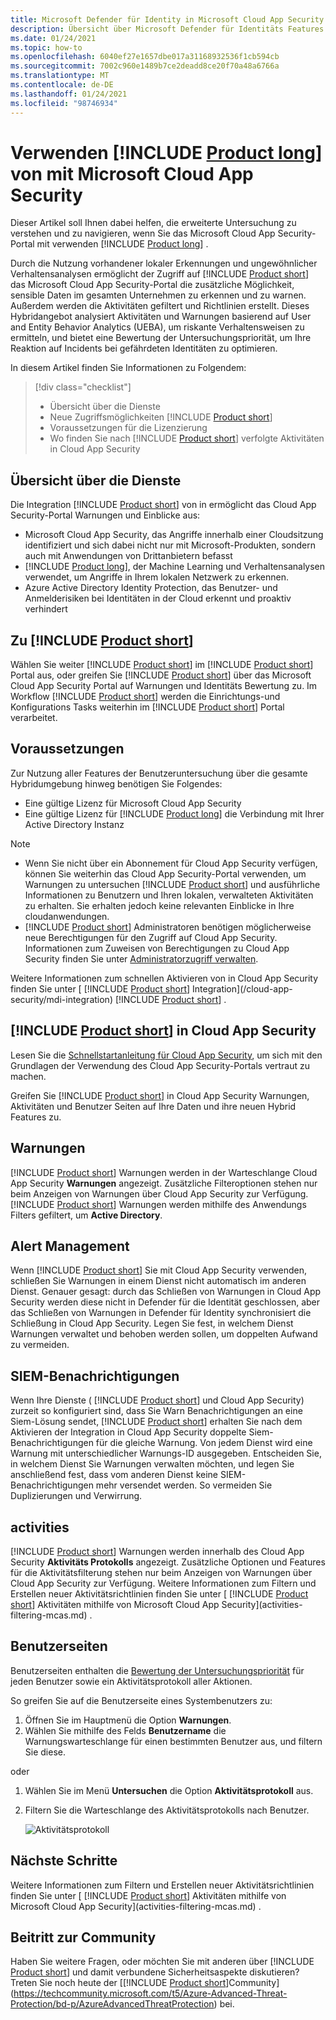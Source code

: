 ```yaml
---
title: Microsoft Defender für Identity in Microsoft Cloud App Security
description: Übersicht über Microsoft Defender für Identitäts Features in Microsoft Cloud App Security.
ms.date: 01/24/2021
ms.topic: how-to
ms.openlocfilehash: 6040ef27e1657dbe017a31168932536f1cb594cb
ms.sourcegitcommit: 7002c960e1489b7ce2deadd8ce20f70a48a6766a
ms.translationtype: MT
ms.contentlocale: de-DE
ms.lasthandoff: 01/24/2021
ms.locfileid: "98746934"
---
```

# <a name="using-product-long-with-microsoft-cloud-app-security"></a>Verwenden [!INCLUDE [Product long](includes/product-long.md)] von mit Microsoft Cloud App Security

Dieser Artikel soll Ihnen dabei helfen, die erweiterte Untersuchung zu verstehen und zu navigieren, wenn Sie das Microsoft Cloud App Security-Portal mit verwenden [!INCLUDE [Product long](includes/product-long.md)] .

Durch die Nutzung vorhandener lokaler Erkennungen und ungewöhnlicher Verhaltensanalysen ermöglicht der Zugriff auf [!INCLUDE [Product short](includes/product-short.md)] das Microsoft Cloud App Security-Portal die zusätzliche Möglichkeit, sensible Daten im gesamten Unternehmen zu erkennen und zu warnen. Außerdem werden die Aktivitäten gefiltert und Richtlinien erstellt. Dieses Hybridangebot analysiert Aktivitäten und Warnungen basierend auf User and Entity Behavior Analytics (UEBA), um riskante Verhaltensweisen zu ermitteln, und bietet eine Bewertung der Untersuchungspriorität, um Ihre Reaktion auf Incidents bei gefährdeten Identitäten zu optimieren.

In diesem Artikel finden Sie Informationen zu Folgendem:

> [!div class="checklist"]
>
> - Übersicht über die Dienste
> - Neue Zugriffsmöglichkeiten [!INCLUDE [Product short](includes/product-short.md)]
> - Voraussetzungen für die Lizenzierung
> - Wo finden Sie nach [!INCLUDE [Product short](includes/product-short.md)] verfolgte Aktivitäten in Cloud App Security

## <a name="service-overview"></a>Übersicht über die Dienste

Die Integration [!INCLUDE [Product short](includes/product-short.md)] von in ermöglicht das Cloud App Security-Portal Warnungen und Einblicke aus:

- Microsoft Cloud App Security, das Angriffe innerhalb einer Cloudsitzung identifiziert und sich dabei nicht nur mit Microsoft-Produkten, sondern auch mit Anwendungen von Drittanbietern befasst
- [!INCLUDE [Product long](includes/product-long.md)], der Machine Learning und Verhaltensanalysen verwendet, um Angriffe in Ihrem lokalen Netzwerk zu erkennen.
- Azure Active Directory Identity Protection, das Benutzer- und Anmelderisiken bei Identitäten in der Cloud erkennt und proaktiv verhindert

## <a name="access-product-short"></a>Zu [!INCLUDE [Product short](includes/product-short.md)]

Wählen Sie weiter [!INCLUDE [Product short](includes/product-short.md)] im [!INCLUDE [Product short](includes/product-short.md)] Portal aus, oder greifen Sie [!INCLUDE [Product short](includes/product-short.md)] über das Microsoft Cloud App Security Portal auf Warnungen und Identitäts Bewertung zu. Im Workflow [!INCLUDE [Product short](includes/product-short.md)] werden die Einrichtungs-und Konfigurations Tasks weiterhin im [!INCLUDE [Product short](includes/product-short.md)] Portal verarbeitet.

## <a name="prerequisites"></a>Voraussetzungen

Zur Nutzung aller Features der Benutzeruntersuchung über die gesamte Hybridumgebung hinweg benötigen Sie Folgendes:

- Eine gültige Lizenz für Microsoft Cloud App Security
- Eine gültige Lizenz für [!INCLUDE [Product long](includes/product-long.md)] die Verbindung mit Ihrer Active Directory Instanz

>[!NOTE]
>
> - Wenn Sie nicht über ein Abonnement für Cloud App Security verfügen, können Sie weiterhin das Cloud App Security-Portal verwenden, um Warnungen zu untersuchen [!INCLUDE [Product short](includes/product-short.md)] und ausführliche Informationen zu Benutzern und Ihren lokalen, verwalteten Aktivitäten zu erhalten. Sie erhalten jedoch keine relevanten Einblicke in Ihre cloudanwendungen.
> - [!INCLUDE [Product short](includes/product-short.md)] Administratoren benötigen möglicherweise neue Berechtigungen für den Zugriff auf Cloud App Security. Informationen zum Zuweisen von Berechtigungen zu Cloud App Security finden Sie unter [Administratorzugriff verwalten](/cloud-app-security/manage-admins).

Weitere Informationen zum schnellen Aktivieren von in Cloud App Security finden Sie unter [ [!INCLUDE [Product short](includes/product-short.md)] Integration](/cloud-app-security/mdi-integration) [!INCLUDE [Product short](includes/product-short.md)] .

## <a name="product-short-in-cloud-app-security"></a>[!INCLUDE [Product short](includes/product-short.md)] in Cloud App Security

Lesen Sie die [Schnellstartanleitung für Cloud App Security](/cloud-app-security/getting-started-with-cloud-app-security), um sich mit den Grundlagen der Verwendung des Cloud App Security-Portals vertraut zu machen.

Greifen Sie [!INCLUDE [Product short](includes/product-short.md)] in Cloud App Security Warnungen, Aktivitäten und Benutzer Seiten auf Ihre Daten und ihre neuen Hybrid Features zu.

## <a name="alerts"></a>Warnungen

[!INCLUDE [Product short](includes/product-short.md)] Warnungen werden in der Warteschlange Cloud App Security **Warnungen** angezeigt. Zusätzliche Filteroptionen stehen nur beim Anzeigen von Warnungen über Cloud App Security zur Verfügung. [!INCLUDE [Product short](includes/product-short.md)] Warnungen werden mithilfe des Anwendungs Filters gefiltert, um **Active Directory**.

## <a name="alert-management"></a>Alert Management

Wenn [!INCLUDE [Product short](includes/product-short.md)] Sie mit Cloud App Security verwenden, schließen Sie Warnungen in einem Dienst nicht automatisch im anderen Dienst. Genauer gesagt: durch das Schließen von Warnungen in Cloud App Security werden diese nicht in Defender für die Identität geschlossen, aber das Schließen von Warnungen in Defender für Identity synchronisiert die Schließung in Cloud App Security. Legen Sie fest, in welchem Dienst Warnungen verwaltet und behoben werden sollen, um doppelten Aufwand zu vermeiden.

## <a name="siem-notification"></a>SIEM-Benachrichtigungen

Wenn Ihre Dienste ( [!INCLUDE [Product short](includes/product-short.md)] und Cloud App Security) zurzeit so konfiguriert sind, dass Sie Warn Benachrichtigungen an eine Siem-Lösung sendet, [!INCLUDE [Product short](includes/product-short.md)] erhalten Sie nach dem Aktivieren der Integration in Cloud App Security doppelte Siem-Benachrichtigungen für die gleiche Warnung. Von jedem Dienst wird eine Warnung mit unterschiedlicher Warnungs-ID ausgegeben. Entscheiden Sie, in welchem Dienst Sie Warnungen verwalten möchten, und legen Sie anschließend fest, dass vom anderen Dienst keine SIEM-Benachrichtigungen mehr versendet werden. So vermeiden Sie Duplizierungen und Verwirrung.

## <a name="activities"></a>activities

[!INCLUDE [Product short](includes/product-short.md)] Warnungen werden innerhalb des Cloud App Security **Aktivitäts Protokolls** angezeigt. Zusätzliche Optionen und Features für die Aktivitätsfilterung stehen nur beim Anzeigen von Warnungen über Cloud App Security zur Verfügung. Weitere Informationen zum Filtern und Erstellen neuer Aktivitätsrichtlinien finden Sie unter [ [!INCLUDE [Product short](includes/product-short.md)] Aktivitäten mithilfe von Microsoft Cloud App Security](activities-filtering-mcas.md) .

## <a name="user-pages"></a>Benutzerseiten

Benutzerseiten enthalten die [Bewertung der Untersuchungspriorität](/cloud-app-security/tutorial-ueba) für jeden Benutzer sowie ein Aktivitätsprotokoll aller Aktionen.

So greifen Sie auf die Benutzerseite eines Systembenutzers zu:

1. Öffnen Sie im Hauptmenü die Option **Warnungen**.
1. Wählen Sie mithilfe des Felds **Benutzername** die Warnungswarteschlange für einen bestimmten Benutzer aus, und filtern Sie diese.

 oder

1. Wählen Sie im Menü **Untersuchen** die Option **Aktivitätsprotokoll** aus.
1. Filtern Sie die Warteschlange des Aktivitätsprotokolls nach Benutzer.

    ![Aktivitätsprotokoll](media/mcas-activity-filter.png)

## <a name="next-steps"></a>Nächste Schritte

Weitere Informationen zum Filtern und Erstellen neuer Aktivitätsrichtlinien finden Sie unter [ [!INCLUDE [Product short](includes/product-short.md)] Aktivitäten mithilfe von Microsoft Cloud App Security](activities-filtering-mcas.md) .

## <a name="join-the-community"></a>Beitritt zur Community

Haben Sie weitere Fragen, oder möchten Sie mit anderen über [!INCLUDE [Product short](includes/product-short.md)] und damit verbundene Sicherheitsaspekte diskutieren? Treten Sie noch heute der [[!INCLUDE [Product short](includes/product-short.md)]Community](https://techcommunity.microsoft.com/t5/Azure-Advanced-Threat-Protection/bd-p/AzureAdvancedThreatProtection) bei.
